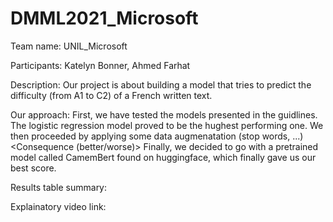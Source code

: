 # DMML2021_Microsoft

Team name: UNIL_Microsoft

Participants: Katelyn Bonner, Ahmed Farhat

Description: 
Our project is about building a model that tries to predict the difficulty (from A1 to C2) of a French written text.

Our approach:
First, we have tested the models presented in the guidlines. The logistic regression model proved to be the hughest performing one.
We then proceeded by applying some data augmenatation (stop words, ...) <Consequence (better/worse)>
Finally, we decided to go with a pretrained model called CamemBert found on huggingface, which finally gave us our best score.

Results table summary:

Explainatory video link:
